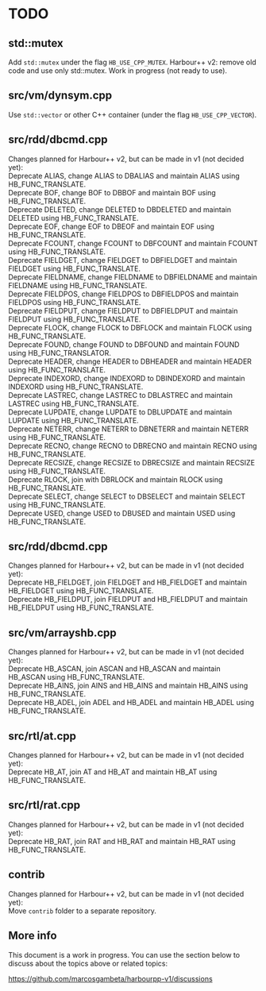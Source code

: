 # TODO

## std::mutex

   Add `std::mutex` under the flag `HB_USE_CPP_MUTEX`.
   Harbour++ v2: remove old code and use only std::mutex.
   Work in progress (not ready to use).

## src/vm/dynsym.cpp

   Use `std::vector` or other C++ container (under the flag `HB_USE_CPP_VECTOR`).

## src/rdd/dbcmd.cpp

  Changes planned for Harbour++ v2, but can be made in v1 (not decided yet):  
  Deprecate ALIAS, change ALIAS to DBALIAS and maintain ALIAS using HB_FUNC_TRANSLATE.  
  Deprecate BOF, change BOF to DBBOF and maintain BOF using HB_FUNC_TRANSLATE.  
  Deprecate DELETED, change DELETED to DBDELETED and maintain DELETED using HB_FUNC_TRANSLATE.  
  Deprecate EOF, change EOF to DBEOF and maintain EOF using HB_FUNC_TRANSLATE.  
  Deprecate FCOUNT, change FCOUNT to DBFCOUNT and maintain FCOUNT using HB_FUNC_TRANSLATE.  
  Deprecate FIELDGET, change FIELDGET to DBFIELDGET and maintain FIELDGET using HB_FUNC_TRANSLATE.  
  Deprecate FIELDNAME, change FIELDNAME to DBFIELDNAME and maintain FIELDNAME using HB_FUNC_TRANSLATE.  
  Deprecate FIELDPOS, change FIELDPOS to DBFIELDPOS and maintain FIELDPOS using HB_FUNC_TRANSLATE.  
  Deprecate FIELDPUT, change FIELDPUT to DBFIELDPUT and maintain FIELDPUT using HB_FUNC_TRANSLATE.  
  Deprecate FLOCK, change FLOCK to DBFLOCK and maintain FLOCK using HB_FUNC_TRANSLATE.  
  Deprecate FOUND, change FOUND to DBFOUND and maintain FOUND using HB_FUNC_TRANSLATOR.  
  Deprecate HEADER, change HEADER to DBHEADER and maintain HEADER using HB_FUNC_TRANSLATE.  
  Deprecate INDEXORD, change INDEXORD to DBINDEXORD and maintain INDEXORD using HB_FUNC_TRANSLATE.  
  Deprecate LASTREC, change LASTREC to DBLASTREC and maintain LASTREC using HB_FUNC_TRANSLATE.  
  Deprecate LUPDATE, change LUPDATE to DBLUPDATE and maintain LUPDATE using HB_FUNC_TRANSLATE.  
  Deprecate NETERR, change NETERR to DBNETERR and maintain NETERR using HB_FUNC_TRANSLATE.  
  Deprecate RECNO, change RECNO to DBRECNO and maintain RECNO using HB_FUNC_TRANSLATE.  
  Deprecate RECSIZE, change RECSIZE to DBRECSIZE and maintain RECSIZE using HB_FUNC_TRANSLATE.  
  Deprecate RLOCK, join with DBRLOCK and maintain RLOCK using HB_FUNC_TRANSLATE.  
  Deprecate SELECT, change SELECT to DBSELECT and maintain SELECT using HB_FUNC_TRANSLATE.  
  Deprecate USED, change USED to DBUSED and maintain USED using HB_FUNC_TRANSLATE.  

## src/rdd/dbcmd.cpp

  Changes planned for Harbour++ v2, but can be made in v1 (not decided yet):  
  Deprecate HB_FIELDGET, join FIELDGET and HB_FIELDGET and maintain HB_FIELDGET using HB_FUNC_TRANSLATE.  
  Deprecate HB_FIELDPUT, join FIELDPUT and HB_FIELDPUT and maintain HB_FIELDPUT using HB_FUNC_TRANSLATE.  

## src/vm/arrayshb.cpp

  Changes planned for Harbour++ v2, but can be made in v1 (not decided yet):  
  Deprecate HB_ASCAN, join ASCAN and HB_ASCAN and maintain HB_ASCAN using HB_FUNC_TRANSLATE.  
  Deprecate HB_AINS, join AINS and HB_AINS and maintain HB_AINS using HB_FUNC_TRANSLATE.  
  Deprecate HB_ADEL, join ADEL and HB_ADEL and maintain HB_ADEL using HB_FUNC_TRANSLATE.  

## src/rtl/at.cpp

  Changes planned for Harbour++ v2, but can be made in v1 (not decided yet):  
  Deprecate HB_AT, join AT and HB_AT and maintain HB_AT using HB_FUNC_TRANSLATE.  

## src/rtl/rat.cpp

  Changes planned for Harbour++ v2, but can be made in v1 (not decided yet):  
  Deprecate HB_RAT, join RAT and HB_RAT and maintain HB_RAT using HB_FUNC_TRANSLATE.  

## contrib

  Changes planned for Harbour++ v2, but can be made in v1 (not decided yet):  
  Move `contrib` folder to a separate repository.  

## More info

This document is a work in progress. You can use the section below to discuss about the topics above or related topics:

https://github.com/marcosgambeta/harbourpp-v1/discussions
